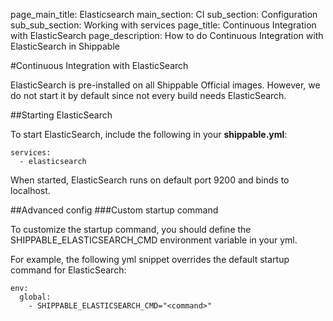 page_main_title: Elasticsearch
main_section: CI
sub_section: Configuration
sub_sub_section: Working with services
page_title: Continuous Integration with ElasticSearch
page_description: How to do Continuous Integration with ElasticSearch in Shippable

#Continuous Integration with ElasticSearch

ElasticSearch is pre-installed on all Shippable Official images. However, we do not start it by default since not every build needs ElasticSearch.

##Starting ElasticSearch

To start ElasticSearch, include the following in your **shippable.yml**:

```
services:
  - elasticsearch
```

When started, ElasticSearch runs on default port 9200 and binds to localhost.

##Advanced config
###Custom startup command

To customize the startup command, you should define the SHIPPABLE_ELASTICSEARCH_CMD environment variable in your yml.

For example, the following yml snippet overrides the default startup command for ElasticSearch:

```
env:
  global:
    - SHIPPABLE_ELASTICSEARCH_CMD="<command>"
```
